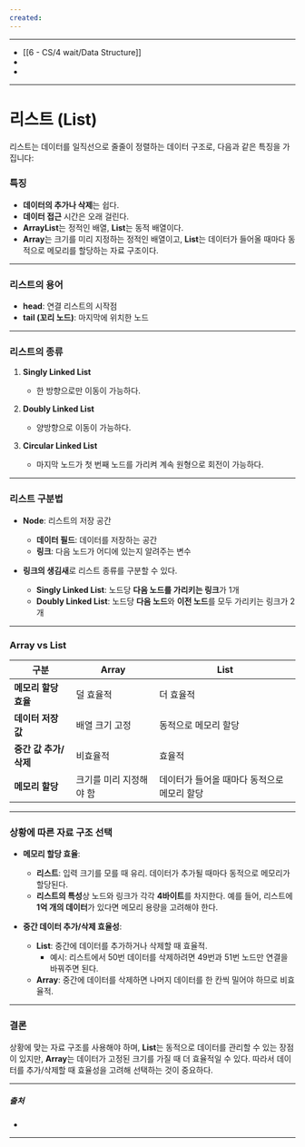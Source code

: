 ```yaml
---
created:
---
```

---
- [[6 - CS/4 wait/Data Structure]]
- 
- 
---
# 리스트 (List)

리스트는 데이터를 일직선으로 줄줄이 정렬하는 데이터 구조로, 다음과 같은 특징을 가집니다:

### 특징

- **데이터의 추가나 삭제**는 쉽다.
- **데이터 접근** 시간은 오래 걸린다.
- **ArrayList**는 정적인 배열, **List**는 동적 배열이다.
- **Array**는 크기를 미리 지정하는 정적인 배열이고, **List**는 데이터가 들어올 때마다 동적으로 메모리를 할당하는 자료 구조이다.

---

### 리스트의 용어

- **head**: 연결 리스트의 시작점
- **tail (꼬리 노드)**: 마지막에 위치한 노드

---

### 리스트의 종류

1. **Singly Linked List**
   - 한 방향으로만 이동이 가능하다.
   
2. **Doubly Linked List**
   - 양방향으로 이동이 가능하다.
   
3. **Circular Linked List**
   - 마지막 노드가 첫 번째 노드를 가리켜 계속 원형으로 회전이 가능하다.

---

### 리스트 구분법

- **Node**: 리스트의 저장 공간
  - **데이터 필드**: 데이터를 저장하는 공간
  - **링크**: 다음 노드가 어디에 있는지 알려주는 변수
  
- **링크의 생김새**로 리스트 종류를 구분할 수 있다.
  - **Singly Linked List**: 노드당 **다음 노드를 가리키는 링크**가 1개
  - **Doubly Linked List**: 노드당 **다음 노드**와 **이전 노드**를 모두 가리키는 링크가 2개

---

### Array vs List

| 구분                     | **Array**                       | **List**                          |
|--------------------------|---------------------------------|-----------------------------------|
| **메모리 할당 효율**       | 덜 효율적                       | 더 효율적                         |
| **데이터 저장 값**        | 배열 크기 고정                  | 동적으로 메모리 할당             |
| **중간 값 추가/삭제**     | 비효율적                         | 효율적                            |
| **메모리 할당**           | 크기를 미리 지정해야 함         | 데이터가 들어올 때마다 동적으로 메모리 할당 |

---

### 상황에 따른 자료 구조 선택

- **메모리 할당 효율**:
  - **리스트**: 입력 크기를 모를 때 유리. 데이터가 추가될 때마다 동적으로 메모리가 할당된다.
  - **리스트의 특성**상 노드와 링크가 각각 **4바이트**를 차지한다. 예를 들어, 리스트에 **1억 개의 데이터**가 있다면 메모리 용량을 고려해야 한다.

- **중간 데이터 추가/삭제 효율성**:
  - **List**: 중간에 데이터를 추가하거나 삭제할 때 효율적.
    - 예시: 리스트에서 50번 데이터를 삭제하려면 49번과 51번 노드만 연결을 바꿔주면 된다.
  - **Array**: 중간에 데이터를 삭제하면 나머지 데이터를 한 칸씩 밀어야 하므로 비효율적.

---
### 결론

상황에 맞는 자료 구조를 사용해야 하며, **List**는 동적으로 데이터를 관리할 수 있는 장점이 있지만, **Array**는 데이터가 고정된 크기를 가질 때 더 효율적일 수 있다. 따라서 데이터를 추가/삭제할 때 효율성을 고려해 선택하는 것이 중요하다.

---
##### 출처
- 
  
---
  